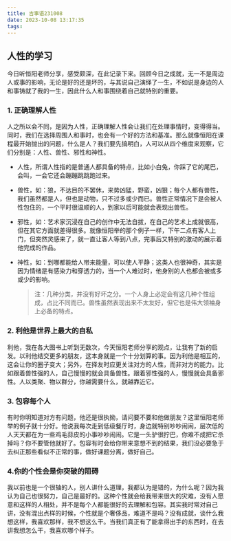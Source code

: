 ```yaml
---
title: 吉事语231008
date: 2023-10-08 13:17:35
tags:
---
```




## 人性的学习



​	今日听恒阳老师分享，感受颇深，在此记录下来。回顾今日之成就，无一不是周边人或事的影响，无论是好的还是坏的，与其说自己演绎了一生，不如说是身边的人和事铸就了我的一生，因此什么人和事围绕着自己就特别的重要。

### 1. 正确理解人性

人之所以会不同，是因为人性，正确理解人性会让我们在处理事情时，变得得当。同时，我们在选择周围人和事时，也会有一个好的方法和基准。那么就像恒阳在课程最开始抛出的问题，什么是人？我们要先搞明白，人可以从四个维度来观察，它们分别是：人性、兽性、邪性和神性。

* 人性，所谓人性指的是普通人都具备的特点，比如小白兔，你踩了它的尾巴，会叫，一会它还会蹦蹦跳跳跑过来。

* 兽性，如：狼，不达目的不罢休，来势凶猛，野蛮，凶狠；每个人都有兽性，我们虽然都是人，但也是动物，只不过多或少而已。兽性正常情况下是会被人性包住的，一个平时很温顺的人，到家以后可能就会表现出兽性。

* 邪性，如：艺术家沉浸在自己的创作中无法自拔，在自己的艺术上成就很高，但在其它方面就差得很多。就像恒阳举的那个例子一样，下午二点有客人上门，但突然灵感来了，就一直让客人等到八点，完事后又特别的激动的展示着他完成的作品。

* 神性，如：到哪都能给人带来能量，可以使人平静；这类人也很神奇，其实是因为情绪是有感染力和穿透力的，当一个人难过时，他身别的人也都会被或多或少的影响。

  > 注：几种分类，并没有好坏之分。一个人身上必定会有这几种个性组成，占比不同而已。兽性虽然表现出来不太友好，但它也是伟大领袖身上必备的特点。

### 2. 利他是世界上最大的自私

​	利他，我在各大图书上听到无数次，今天恒阳老师分享的观点，让我有了新的启发。以利他结交更多的朋友，这本身就是一个十分划算的事。因为利他是相互的，这会让你的圈子变大；另外，在择友时应更关注对方的人性，而非对方的能力。比如跟着兽性强的人，自己慢慢的就会具备兽性。跟着邪性强的人，慢慢就会具备邪性。人以类聚、物以群分，你越需要什么，就越靠近它。

### 3. 包容每个人

​	有时你明知道对方有问题，他还是很执拗，请问要不要和他做朋友？这里恒阳老师举的例子就十分好。他说我每次走到低级餐厅时，身边就特别吵吵闹闹，层次低的人天天都在为一些鸡毛蒜皮的小事吵吵闹闹。它是一头驴很拧巴，你难不成把它杀掉吗？你不要管他就好了。包容有时会给你带来意想不到的结果，我们没必要急于去纠正那些看似不正常的事，做好课题分离，做好自己。

### 4.你的个性会是你突破的阻碍

​	我以前也是一个很轴的人，别人讲什么道理，我都认为是错的，为什么呢？因为我认为自己也很努力，自己是最好的。这种个性就会给我带来很大的灾难，没有人愿意和这样的人相处，并不是每个人都能很好的去理解和包容。其实我时常对自己讲，没有混出点样的时候，个性就是个奢侈品，难道不是吗？没有成就，谈什么我想这样，我喜欢那样，我不想这么干。当我们真正有了能拿得出手的东西时，在去讲我想怎么干，我喜欢哪个样子。
